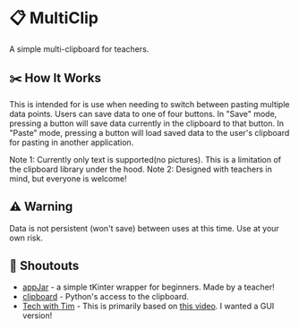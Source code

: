 # :clipboard: MultiClip
A simple multi-clipboard for teachers.

## :scissors: How It Works
This is intended for is use when needing to switch between pasting multiple data points. Users can save data to one of four buttons. In "Save" mode, pressing a button will save data currently in the clipboard to that button. In "Paste" mode, pressing a button will load saved data to the user's clipboard for pasting in another application.  

Note 1: Currently only text is supported(no pictures). This is a limitation of the clipboard library under the hood. 
Note 2: Designed with teachers in mind, but everyone is welcome!

## :warning: Warning
Data is not persistent (won't save) between uses at this time. Use at your own risk. 

## :mega: Shoutouts
- [appJar](https://appjar.info) - a simple tKinter wrapper for beginners. Made by a teacher!
- [clipboard](https://github.com/terryyin/clipboard) -  Python's access to the clipboard. 
- [Tech with Tim](https://www.youtube.com/techwithtim) - This is primarily based on [this video](https://www.youtube.com/watch?v=Oz3W-LKfafE). I wanted a GUI version!
